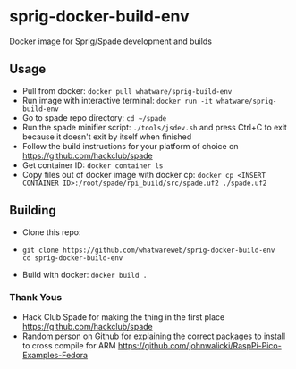 # sprig-docker-build-env
Docker image for Sprig/Spade development and builds

## Usage
 - Pull from docker: `docker pull whatware/sprig-build-env`
 - Run image with interactive terminal: `docker run -it whatware/sprig-build-env`
 - Go to spade repo directory: `cd ~/spade`
 - Run the spade minifier script: `./tools/jsdev.sh` and press Ctrl+C to exit because it doesn't exit by itself when finished
 - Follow the build instructions for your platform of choice on https://github.com/hackclub/spade
 - Get container ID: `docker container ls`
 - Copy files out of docker image with docker cp: `docker cp <INSERT CONTAINER ID>:/root/spade/rpi_build/src/spade.uf2 ./spade.uf2`
## Building
 - Clone this repo:
 - ```
   git clone https://github.com/whatwareweb/sprig-docker-build-env
   cd sprig-docker-build-env
   ```
 - Build with docker: `docker build .`


### Thank Yous
 - Hack Club Spade for making the thing in the first place https://github.com/hackclub/spade
 - Random person on Github for explaining the correct packages to install to cross compile for ARM https://github.com/johnwalicki/RaspPi-Pico-Examples-Fedora
